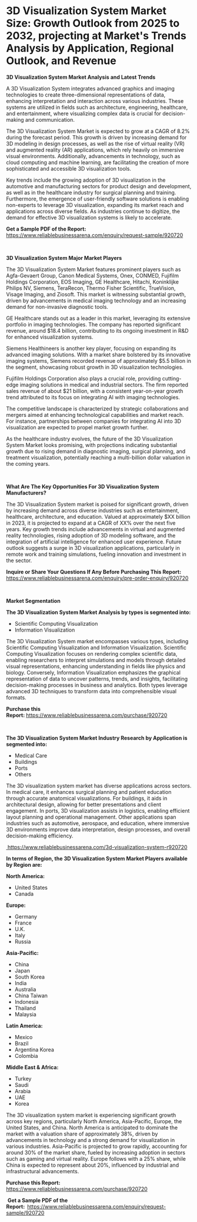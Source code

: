 <p><h1>3D Visualization System Market Size: Growth Outlook from 2025 to 2032, projecting at Market's Trends Analysis by Application, Regional Outlook, and Revenue</h1></p><p><strong>3D Visualization System Market Analysis and Latest Trends</strong></p>
<p><p>A 3D Visualization System integrates advanced graphics and imaging technologies to create three-dimensional representations of data, enhancing interpretation and interaction across various industries. These systems are utilized in fields such as architecture, engineering, healthcare, and entertainment, where visualizing complex data is crucial for decision-making and communication.</p><p>The 3D Visualization System Market is expected to grow at a CAGR of 8.2% during the forecast period. This growth is driven by increasing demand for 3D modeling in design processes, as well as the rise of virtual reality (VR) and augmented reality (AR) applications, which rely heavily on immersive visual environments. Additionally, advancements in technology, such as cloud computing and machine learning, are facilitating the creation of more sophisticated and accessible 3D visualization tools.</p><p>Key trends include the growing adoption of 3D visualization in the automotive and manufacturing sectors for product design and development, as well as in the healthcare industry for surgical planning and training. Furthermore, the emergence of user-friendly software solutions is enabling non-experts to leverage 3D visualization, expanding its market reach and applications across diverse fields. As industries continue to digitize, the demand for effective 3D visualization systems is likely to accelerate.</p></p>
<p><strong>Get a Sample PDF of the Report:&nbsp;</strong> <a href="https://www.reliablebusinessarena.com/enquiry/request-sample/920720?utm_campaign=3190&utm_medium=2&utm_source=Github&utm_content=ia&utm_term=17042025&utm_id=3d-visualization-system">https://www.reliablebusinessarena.com/enquiry/request-sample/920720</a></p>
<p>&nbsp;</p>
<p><strong>3D Visualization System Major Market Players</strong></p>
<p><p>The 3D Visualization System Market features prominent players such as Agfa-Gevaert Group, Canon Medical Systems, Onex, CONMED, Fujifilm Holdings Corporation, EOS Imaging, GE Healthcare, Hitachi, Koninklijke Philips NV, Siemens, TeraRecon, Thermo Fisher Scientific, TrueVision, Visage Imaging, and Ziosoft. This market is witnessing substantial growth, driven by advancements in medical imaging technology and an increasing demand for non-invasive diagnostic tools.</p><p>GE Healthcare stands out as a leader in this market, leveraging its extensive portfolio in imaging technologies. The company has reported significant revenue, around $18.4 billion, contributing to its ongoing investment in R&D for enhanced visualization systems.</p><p>Siemens Healthineers is another key player, focusing on expanding its advanced imaging solutions. With a market share bolstered by its innovative imaging systems, Siemens recorded revenue of approximately $5.5 billion in the segment, showcasing robust growth in 3D visualization technologies.</p><p>Fujifilm Holdings Corporation also plays a crucial role, providing cutting-edge imaging solutions in medical and industrial sectors. The firm reported sales revenue of about $21 billion, with a consistent year-on-year growth trend attributed to its focus on integrating AI with imaging technologies.</p><p>The competitive landscape is characterized by strategic collaborations and mergers aimed at enhancing technological capabilities and market reach. For instance, partnerships between companies for integrating AI into 3D visualization are expected to propel market growth further.</p><p>As the healthcare industry evolves, the future of the 3D Visualization System Market looks promising, with projections indicating substantial growth due to rising demand in diagnostic imaging, surgical planning, and treatment visualization, potentially reaching a multi-billion dollar valuation in the coming years.</p></p>
<p>&nbsp;</p>
<p><strong>What Are The Key Opportunities For 3D Visualization System Manufacturers?</strong></p>
<p><p>The 3D Visualization System market is poised for significant growth, driven by increasing demand across diverse industries such as entertainment, healthcare, architecture, and education. Valued at approximately $XX billion in 2023, it is projected to expand at a CAGR of XX% over the next five years. Key growth trends include advancements in virtual and augmented reality technologies, rising adoption of 3D modeling software, and the integration of artificial intelligence for enhanced user experience. Future outlook suggests a surge in 3D visualization applications, particularly in remote work and training simulations, fueling innovation and investment in the sector.</p></p>
<p><strong>Inquire or Share Your Questions If Any Before Purchasing This Report:</strong> <a href="https://www.reliablebusinessarena.com/enquiry/pre-order-enquiry/920720?utm_campaign=3190&utm_medium=2&utm_source=Github&utm_content=ia&utm_term=17042025&utm_id=3d-visualization-system">https://www.reliablebusinessarena.com/enquiry/pre-order-enquiry/920720</a></p>
<p>&nbsp;</p>
<p><strong>Market Segmentation</strong></p>
<p><strong>The 3D Visualization System Market Analysis by types is segmented into:</strong></p>
<p><ul><li>Scientific Computing Visualization</li><li>Information Visualization</li></ul></p>
<p><p>The 3D Visualization System market encompasses various types, including Scientific Computing Visualization and Information Visualization. Scientific Computing Visualization focuses on rendering complex scientific data, enabling researchers to interpret simulations and models through detailed visual representations, enhancing understanding in fields like physics and biology. Conversely, Information Visualization emphasizes the graphical representation of data to uncover patterns, trends, and insights, facilitating decision-making processes in business and analytics. Both types leverage advanced 3D techniques to transform data into comprehensible visual formats.</p></p>
<p><strong>Purchase this Report:&nbsp;</strong><a href="https://www.reliablebusinessarena.com/purchase/920720?utm_campaign=3190&utm_medium=2&utm_source=Github&utm_content=ia&utm_term=17042025&utm_id=3d-visualization-system">https://www.reliablebusinessarena.com/purchase/920720</a></p>
<p>&nbsp;</p>
<p><strong>The 3D Visualization System Market Industry Research by Application is segmented into:</strong></p>
<p><ul><li>Medical Care</li><li>Buildings</li><li>Ports</li><li>Others</li></ul></p>
<p><p>The 3D visualization system market has diverse applications across sectors. In medical care, it enhances surgical planning and patient education through accurate anatomical visualizations. For buildings, it aids in architectural design, allowing for better presentations and client engagement. In ports, 3D visualization assists in logistics, enabling efficient layout planning and operational management. Other applications span industries such as automotive, aerospace, and education, where immersive 3D environments improve data interpretation, design processes, and overall decision-making efficiency.</p></p>
<p><a href="https://www.reliablebusinessarena.com/3d-visualization-system-r920720?utm_campaign=3190&utm_medium=2&utm_source=Github&utm_content=ia&utm_term=17042025&utm_id=3d-visualization-system">&nbsp;https://www.reliablebusinessarena.com/3d-visualization-system-r920720</a></p>
<p><strong>In terms of Region, the 3D Visualization System Market Players available by Region are:</strong></p>
<p>
    <p> <strong> North America: </strong>
        <ul>
            <li>United States</li>
            <li>Canada</li>
        </ul>
        </p> 
    <p> <strong> Europe: </strong>
        <ul>
            <li>Germany</li>
            <li>France</li>
            <li>U.K.</li>
            <li>Italy</li>
            <li>Russia</li>
        </ul>
        </p> 
    <p> <strong> Asia-Pacific: </strong>
        <ul>
            <li>China</li>
            <li>Japan</li>
            <li>South Korea</li>
            <li>India</li>
            <li>Australia</li>
            <li>China Taiwan</li>
            <li>Indonesia</li>
            <li>Thailand</li>
            <li>Malaysia</li>
        </ul>
        </p> 
    <p> <strong> Latin America: </strong>
        <ul>
            <li>Mexico</li>
            <li>Brazil</li>
            <li>Argentina Korea</li>
            <li>Colombia</li>
        </ul>
        </p> 
    <p> <strong> Middle East & Africa: </strong>
        <ul>
            <li>Turkey</li>
            <li>Saudi</li>
            <li>Arabia</li>
            <li>UAE</li>
            <li>Korea</li>
        </ul>
    </p>
    </p>
<p><p>The 3D visualization system market is experiencing significant growth across key regions, particularly North America, Asia-Pacific, Europe, the United States, and China. North America is anticipated to dominate the market with a valuation share of approximately 38%, driven by advancements in technology and a strong demand for visualization in various industries. Asia-Pacific is projected to grow rapidly, accounting for around 30% of the market share, fueled by increasing adoption in sectors such as gaming and virtual reality. Europe follows with a 25% share, while China is expected to represent about 20%, influenced by industrial and infrastructural advancements.</p></p>
<p><strong>Purchase this Report: </strong><a href="https://www.reliablebusinessarena.com/purchase/920720?utm_campaign=3190&utm_medium=2&utm_source=Github&utm_content=ia&utm_term=17042025&utm_id=3d-visualization-system">https://www.reliablebusinessarena.com/purchase/920720</a></p>
<p>&nbsp;<strong>Get a Sample PDF of the Report:&nbsp;&nbsp;</strong><a href="https://www.reliablebusinessarena.com/enquiry/request-sample/920720?utm_campaign=3190&utm_medium=2&utm_source=Github&utm_content=ia&utm_term=17042025&utm_id=3d-visualization-system">https://www.reliablebusinessarena.com/enquiry/request-sample/920720</a></p>
<p><strong></strong></p>
<p><p></p><p></p><p></p></p>